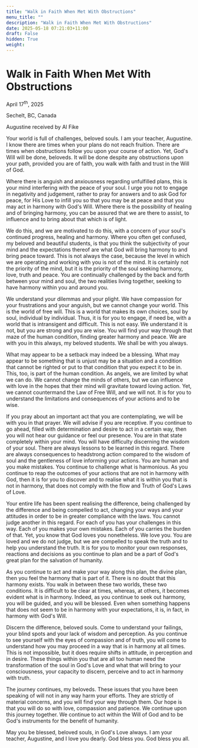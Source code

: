 ```yaml
---
title: "Walk in Faith When Met With Obstructions"
menu_title: ""
description: "Walk in Faith When Met With Obstructions"
date: 2025-05-18 07:21:03+11:00
draft: False
hidden: True
weight:
---
```

# Walk in Faith When Met With Obstructions

April 17<sup>th</sup>, 2025

Sechelt, BC, Canada

Augustine received by Al Fike

Your world is full of challenges, beloved souls. I am your teacher, Augustine. I know there are times when your plans do not reach fruition. There are times when obstructions follow you upon your course of action. Yet, God's Will will be done, beloveds. It will be done despite any obstructions upon your path, provided you are of faith, you walk with faith and trust in the Will of God.

Where there is anguish and anxiousness regarding unfulfilled plans, this is your mind interfering with the peace of your soul. I urge you not to engage in negativity and judgement, rather to pray for answers and to ask God for peace, for His Love to infill you so that you may be at peace and that you may act in harmony with God's Will. Where there is the possibility of healing and of bringing harmony, you can be assured that we are there to assist, to influence and to bring about that which is of light.

We do this, and we are motivated to do this, with a concern of your soul's continued progress, healing and harmony. Where you often get confused, my beloved and beautiful students, is that you think the subjectivity of your mind and the expectations thereof are what God will bring harmony to and bring peace toward. This is not always the case, because the level in which we are operating and working with you is not of the mind. It is certainly not the priority of the mind, but it is the priority of the soul seeking harmony, love, truth and peace. You are continually challenged by the back and forth between your mind and soul, the two realities living together, seeking to have harmony within you and around you.

We understand your dilemmas and your plight. We have compassion for your frustrations and your anguish, but we cannot change your world. This is the world of free will. This is a world that makes its own choices, soul by soul, individual by individual. Thus, it is for you to engage, if need be, with a world that is intransigent and difficult. This is not easy. We understand it is not, but you are strong and you are wise. You will find your way through that maze of the human condition, finding greater harmony and peace. We are with you in this always, my beloved students. We shall be with you always.

What may appear to be a setback may indeed be a blessing. What may appear to be something that is unjust may be a situation and a condition that cannot be righted or put to that condition that you expect it to be in. This, too, is part of the human condition. As angels, we are limited by what we can do. We cannot change the minds of others, but we can influence with love in the hopes that their mind will gravitate toward loving action. Yet, we cannot countermand the Law of Free Will, and we will not. It is for you to understand the limitations and consequences of your actions and to be wise.

If you pray about an important act that you are contemplating, we will be with you in that prayer. We will advise if you are receptive. If you continue to go ahead, filled with determination and desire to act in a certain way, then you will not hear our guidance or feel our presence. You are in that state completely within your mind. You will have difficulty discerning the wisdom of your soul. There are always lessons to be learned in this regard. There are always consequences to headstrong action compared to the wisdom of soul and the gentleness of love informing your actions. You are human and you make mistakes. You continue to challenge what is harmonious. As you continue to reap the outcomes of your actions that are not in harmony with God, then it is for you to discover and to realise what it is within you that is not in harmony, that does not comply with the flow and Truth of God's Laws of Love.

Your entire life has been spent realising the difference, being challenged by the difference and being compelled to act, changing your ways and your attitudes in order to be in greater compliance with the laws. You cannot judge another in this regard. For each of you has your challenges in this way. Each of you makes your own mistakes. Each of you carries the burden of that. Yet, you know that God loves you nonetheless. We love you. You are loved and we do not judge, but we are compelled to speak the truth and to help you understand the truth. It is for you to monitor your own responses, reactions and decisions as you continue to plan and be a part of God's great plan for the salvation of humanity.

As you continue to act and make your way along this plan, the divine plan, then you feel the harmony that is part of it. There is no doubt that this harmony exists. You walk in between these two worlds, these two conditions. It is difficult to be clear at times, whereas, at others, it becomes evident what is in harmony. Indeed, as you continue to seek out harmony, you will be guided, and you will be blessed. Even when something happens that does not seem to be in harmony with your expectations, it is, in fact, in harmony with God's Will.

Discern the difference, beloved souls. Come to understand your failings, your blind spots and your lack of wisdom and perception. As you continue to see yourself with the eyes of compassion and of truth, you will come to understand how you may proceed in a way that is in harmony at all times. This is not impossible, but it does require shifts in attitude, in perception and in desire. These things within you that are all too human need the transformation of the soul in God's Love and what that will bring to your consciousness, your capacity to discern, perceive and to act in harmony with truth.

The journey continues, my beloveds. These issues that you have been speaking of will not in any way harm your efforts. They are strictly of material concerns, and you will find your way through them. Our hope is that you will do so with love, compassion and patience. We continue upon this journey together. We continue to act within the Will of God and to be God's instruments for the benefit of humanity.

May you be blessed, beloved souls, in God's Love always. I am your teacher, Augustine, and I love you dearly. God bless you. God bless you all.
